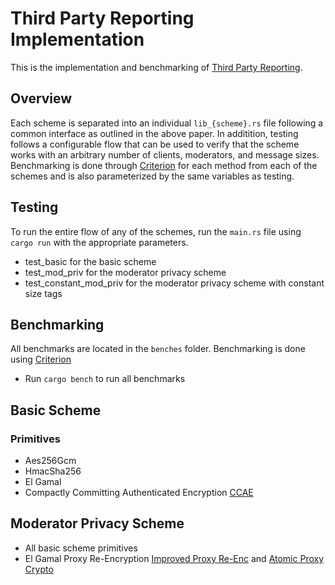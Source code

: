 # Third Party Reporting Implementation
This is the implementation and benchmarking of [Third Party Reporting](https://github.com/SabaEskandarian/ThirdPartyReporting).

## Overview
Each scheme is separated into an individual `lib_{scheme}.rs` file following a common interface as outlined in the above paper. In additition, testing follows a configurable flow that can be used to verify that the scheme works with an arbitrary number of clients, moderators, and message sizes. Benchmarking is done through [Criterion](https://github.com/bheisler/criterion.rs) for each method from each of the schemes and is also parameterized by the same variables as testing. 

## Testing
To run the entire flow of any of the schemes, run the `main.rs` file using `cargo run` with the appropriate parameters.
- test_basic for the basic scheme
- test_mod_priv for the moderator privacy scheme
- test_constant_mod_priv for the moderator privacy scheme with constant size tags

## Benchmarking
All benchmarks are located in the `benches` folder. Benchmarking is done using [Criterion](https://github.com/bheisler/criterion.rs)
- Run `cargo bench` to run all benchmarks

## Basic Scheme
### Primitives
- Aes256Gcm
- HmacSha256
- El Gamal
- Compactly Committing Authenticated Encryption [CCAE](https://eprint.iacr.org/2022/1670)

## Moderator Privacy Scheme
- All basic scheme primitives
- El Gamal Proxy Re-Encryption [Improved Proxy Re-Enc](https://eprint.iacr.org/2005/028.pdf) and [Atomic Proxy Crypto](https://www.researchgate.net/publication/2581968_Atomic_Proxy_Cryptography)
